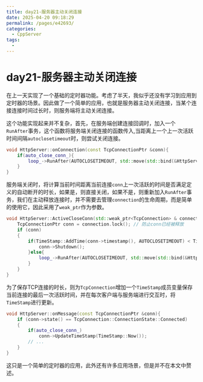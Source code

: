 ```yaml
---
title: day21-服务器主动关闭连接
date: 2025-04-20 09:18:29
permalink: /pages/e42693/
categories:
  - CppServer
tags:
  - 
---
```

# day21-服务器主动关闭连接

在上一天实现了一个基础的定时器功能。考虑了半天，我似乎还没有学习到应用到定时器的场景。因此做了一个简单的应用，也就是服务器主动关闭连接，当某个连接连接时间过长时，则服务端将主动关闭连接。

这个功能实现起来并不复杂，首先，在服务端创建连接回调时，加入一个`RunAfter`事务，这个函数将服务端关闭连接的函数传入,当距离上一个上一次活跃时间间隔`autoclosetimeout`时，则尝试关闭连接。

```cpp
void HttpServer::onConnection(const TcpConnectionPtr &conn){
    if(auto_close_conn_){
        loop_->RunAfter(AUTOCLOSETIMEOUT, std::move(std::bind(&HttpServer::ActiveCloseConn, this, std::weak_ptr<TcpConnection>(conn))));
    }
}
```

服务端关闭时，将计算当前时间距离当前连接`conn`上一次活跃的时间是否满足定义的自动断开的时长，如果是，则直接关闭，如果不是，则重新加入`RunAfter`事务，我们在主动释放连接时，并不需要去管理`connection`的生命周期，而是简单的使用它，因此采用了`weak_ptr`作为参数。
```cpp
void HttpServer::ActiveCloseConn(std::weak_ptr<TcpConnection> & connection){
    TcpConnectionPtr conn = connection.lock(); // 防止conn已经被释放
    if (conn)
    {
        if(TimeStamp::AddTime(conn->timestamp(), AUTOCLOSETIMEOUT) < TimeStamp::Now()){
            conn->Shutdown();
        }else{
            loop_->RunAfter(AUTOCLOSETIMEOUT, std::move(std::bind(&HttpServer::ActiveCloseConn, this, connection)));
        }
    }
}
```
为了保存TCP连接的时长，则为`TcpConnection`增加一个`TimeStamp`成员变量保存当前连接的最后一次活跃时间，并在每次客户端与服务端进行交互时，将`TimeStamp`进行更新。
```cpp
void HttpServer::onMessage(const TcpConnectionPtr &conn){
    if (conn->state() == TcpConnection::ConnectionState::Connected)
    {
        if(auto_close_conn_)
            conn->UpdateTimeStamp(TimeStamp::Now());
        // ...
    }
}
```

这只是一个简单的定时器的应用，此外还有许多应用场景，但是并不在本文中赘述。